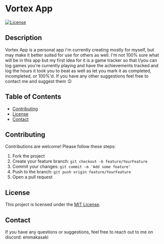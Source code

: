 # Vortex App

[![License](https://img.shields.io/badge/license-MIT-blue.svg)](https://opensource.org/licenses/MIT)

## Description

Vortex App is a personal app i'm currently creating mostly for myself, but may make it better suited for use for others as well. I'm not 100% sure what will be in this app but my first idea for it is a game tracker so that I/you can log games you're currently playing and have the achievements tracked and log the hours it took you to beat as well as let you mark it as completed, incompleted, or 100%'d. If you have any other suggestions feel free to contact me and suggest them :D

## Table of Contents

- [Contributing](#contributing)
- [License](#license)
- [Contact](#contact)

## Contributing

Contributions are welcome! Please follow these steps:

1. Fork the project
2. Create your feature branch: `git checkout -b feature/YourFeature`
3. Commit your changes: `git commit -m 'Add some feature'`
4. Push to the branch: `git push origin feature/YourFeature`
5. Open a pull request

## License

This project is licensed under the [MIT License](https://opensource.org/licenses/MIT).

## Contact

If you have any questions or suggestions, feel free to reach out to me on discord: emmakasaki
